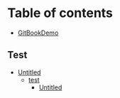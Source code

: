 # Table of contents

* [GitBookDemo](README.md)

## Test <a id="test-1"></a>

* [Untitled](test-1/untitled/README.md)
  * [test](test-1/untitled/test/README.md)
    * [Untitled](test-1/untitled/test/untitled-1.md)

